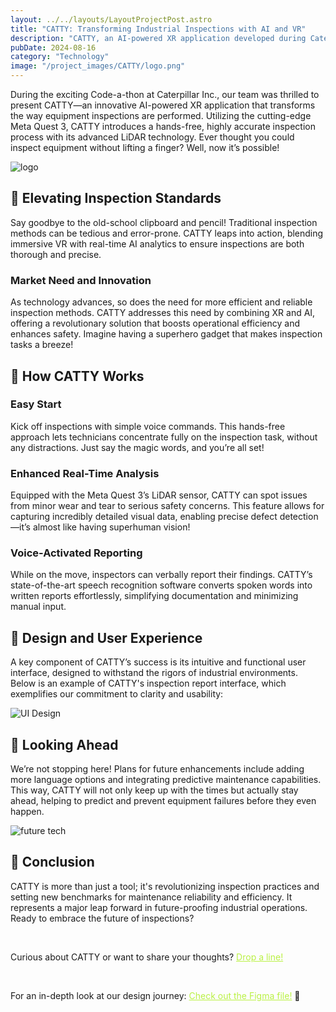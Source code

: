 ```yaml
---
layout: ../../layouts/LayoutProjectPost.astro
title: "CATTY: Transforming Industrial Inspections with AI and VR"
description: "CATTY, an AI-powered XR application developed during Caterpillar Inc.'s Code-a-thon, enhances equipment inspections with advanced technology."
pubDate: 2024-08-16
category: "Technology"
image: "/project_images/CATTY/logo.png"
---
```


During the exciting Code-a-thon at Caterpillar Inc., our team was thrilled to present CATTY—an innovative AI-powered XR application that transforms the way equipment inspections are performed. Utilizing the cutting-edge Meta Quest 3, CATTY introduces a hands-free, highly accurate inspection process with its advanced LiDAR technology. Ever thought you could inspect equipment without lifting a finger? Well, now it’s possible!

![logo](/project_images/CATTY/logo.png)

## 🎯 Elevating Inspection Standards

Say goodbye to the old-school clipboard and pencil! Traditional inspection methods can be tedious and error-prone. CATTY leaps into action, blending immersive VR with real-time AI analytics to ensure inspections are both thorough and precise.

### Market Need and Innovation

As technology advances, so does the need for more efficient and reliable inspection methods. CATTY addresses this need by combining XR and AI, offering a revolutionary solution that boosts operational efficiency and enhances safety. Imagine having a superhero gadget that makes inspection tasks a breeze!

## 🧩 How CATTY Works

### Easy Start

Kick off inspections with simple voice commands. This hands-free approach lets technicians concentrate fully on the inspection task, without any distractions. Just say the magic words, and you’re all set!

### Enhanced Real-Time Analysis

Equipped with the Meta Quest 3’s LiDAR sensor, CATTY can spot issues from minor wear and tear to serious safety concerns. This feature allows for capturing incredibly detailed visual data, enabling precise defect detection—it’s almost like having superhuman vision!

### Voice-Activated Reporting

While on the move, inspectors can verbally report their findings. CATTY’s state-of-the-art speech recognition software converts spoken words into written reports effortlessly, simplifying documentation and minimizing manual input.

## 🎨 Design and User Experience

A key component of CATTY’s success is its intuitive and functional user interface, designed to withstand the rigors of industrial environments. Below is an example of CATTY's inspection report interface, which exemplifies our commitment to clarity and usability:

![UI Design](/project_images/CATTY/report.png)

## 🔦 Looking Ahead

We’re not stopping here! Plans for future enhancements include adding more language options and integrating predictive maintenance capabilities. This way, CATTY will not only keep up with the times but actually stay ahead, helping to predict and prevent equipment failures before they even happen.

![future tech](/project_images/CATTY/future_tech.png)

## 🚀 Conclusion

CATTY is more than just a tool; it's revolutionizing inspection practices and setting new benchmarks for maintenance reliability and efficiency. It represents a major leap forward in future-proofing industrial operations. Ready to embrace the future of inspections?

<br>

Curious about CATTY or want to share your thoughts? <a href="mailto:hello@vaibhavpathak.me" style="color: #BAF144; text-decoration: underline;">Drop a line!</a>

<br>

For an in-depth look at our design journey:
<a href="https://www.figma.com/file/inRXsUcOQmGlcw1hy28KV5/CATTY?node-id=86-597&t=O69j1VfVzDoIFOrJ-1" style="color: #BAF144; text-decoration: underline;" target="_blank">Check out the Figma file!</a> 🚀

<br>
<br>
